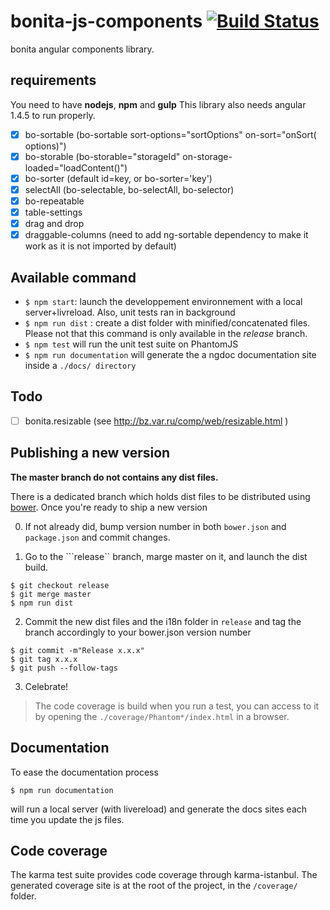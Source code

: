 bonita-js-components [![Build Status](https://travis-ci.org/bonitasoft/bonita-js-components.svg?branch=ag_dragdrop)](https://travis-ci.org/bonitasoft/bonita-js-components)
====================

bonita angular components library.

## requirements


You need to have __nodejs__, __npm__ and __gulp__
This library also needs angular 1.4.5 to run properly.

 - [x] bo-sortable (bo-sortable sort-options="sortOptions" on-sort="onSort( options)")
 - [x] bo-storable (bo-storable="storageId" on-storage-loaded="loadContent()")
 - [x] bo-sorter (default id=key, or bo-sorter='key')
 - [x] selectAll (bo-selectable, bo-selectAll, bo-selector)
 - [x] bo-repeatable
 - [x] table-settings 
 - [x] drag and drop
 - [x] draggable-columns (need to add ng-sortable dependency to make it work as it is not imported by default)

## Available command

- ``$ npm start``: launch the developpement environnement with a local server+livreload. Also, unit tests ran in background
- ``$ npm run dist`` : create a dist folder with minified/concatenated files. Please not that this command is only available in the _release_ branch.
- ``$ npm test`` will run the unit test suite on PhantomJS
- ``$ npm run documentation`` will generate the a ngdoc documentation site inside a ``./docs/ directory``
 
## Todo

 - [ ] bonita.resizable (see http://bz.var.ru/comp/web/resizable.html )

## Publishing a new version

**The master branch do not contains any dist files.**

There is a dedicated branch which holds dist files to be distributed using [bower](http://bower.io). Once you're ready to ship a new version

0. If not already did, bump version number in both ``bower.json`` and ``package.json`` and commit changes.

1. Go to the ```release`` branch, marge master on it, and launch the dist build.
```console
$ git checkout release
$ git merge master
$ npm run dist
```

2. Commit the new dist files and the i18n folder in ``release`` and tag the branch accordingly to your bower.json version number
```console
$ git commit -m"Release x.x.x"
$ git tag x.x.x
$ git push --follow-tags
```

3. Celebrate!

> The code coverage is build when you run a test, you can access to it by opening the `./coverage/Phantom*/index.html` in a browser.

## Documentation
To ease the documentation process
```console
$ npm run documentation
```
will run a local server (with livereload) and generate the docs sites each time you update the js files.

## Code coverage
The karma test suite provides code coverage through karma-istanbul. The generated coverage site is at the root of the project, in the ``/coverage/`` folder.
